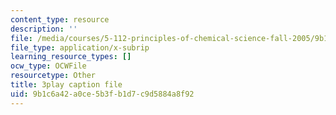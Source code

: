 ```yaml
---
content_type: resource
description: ''
file: /media/courses/5-112-principles-of-chemical-science-fall-2005/9b1c6a42a0ce5b3fb1d7c9d5884a8f92_dxR06Mi8ExI.vtt
file_type: application/x-subrip
learning_resource_types: []
ocw_type: OCWFile
resourcetype: Other
title: 3play caption file
uid: 9b1c6a42-a0ce-5b3f-b1d7-c9d5884a8f92
---
```

